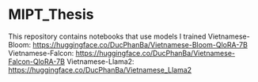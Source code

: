 # MIPT_Thesis
This repository contains notebooks that use models I trained
Vietnamese-Bloom: https://huggingface.co/DucPhanBa/Vietnamese-Bloom-QloRA-7B
Vietnamese-Falcon: https://huggingface.co/DucPhanBa/Vietnamese-Falcon-QloRA-7B
Vietnamese-Llama2: https://huggingface.co/DucPhanBa/Vietnamese_Llama2 
